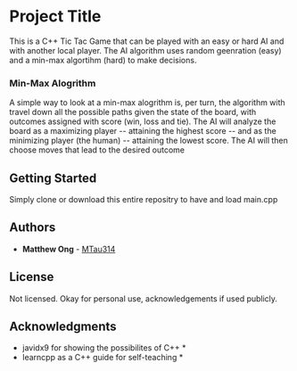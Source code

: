 # Project Title

This is a C++ Tic Tac Game that can be played with an easy or hard AI and with another local player.
The AI algorithm uses random geenration (easy) and a min-max algortihm (hard) to make decisions.

### Min-Max Alogrithm

A simple way to look at a min-max alogrithm is, per turn, the algorithm with travel down all the possible paths given the state of the board, with outcomes assigned with score (win, loss and tie).
The AI will analyze the board as a maximizing player -- attaining the highest score -- and as the minimizing player (the human) -- attaining the lowest score. The AI will then choose moves that lead
to the desired outcome

## Getting Started

Simply clone or download this entire repositry to have and load main.cpp

## Authors

* **Matthew Ong** - [MTau314](https://github.com/MTau314)

## License

Not licensed. Okay for personal use, acknowledgements if used publicly.

## Acknowledgments

* javidx9 for showing the possibilites of C++ *
* learncpp as a C++ guide for self-teaching *
